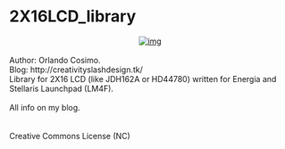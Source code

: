 2X16LCD_library
===============
<div style="text-align: center;">
<a href="http://1.bp.blogspot.com/-RONUA6mMh10/UbTSgJyegYI/AAAAAAAABgw/pjKETZzeMNs/s1600/cover.jpg">
<img alt="img" src="http://1.bp.blogspot.com/-RONUA6mMh10/UbTSgJyegYI/AAAAAAAABgw/pjKETZzeMNs/s1600/cover.jpg">
</a>
</div>
<br>
Author: Orlando Cosimo.<br>
Blog: http://creativityslashdesign.tk/
<br>
Library for 2X16 LCD (like JDH162A or HD44780) written for Energia and Stellaris Launchpad (LM4F).
<br>
<br>
All info on my blog.
<br>
<br>
<br>
Creative Commons License (NC)
